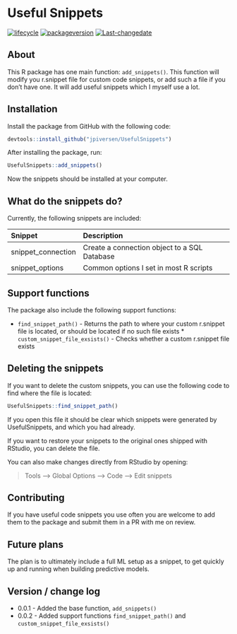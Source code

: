 
<!-- README.md is generated from README.Rmd. Please edit that file -->

# Useful Snippets

[![lifecycle](https://img.shields.io/badge/lifecycle-experimental-orange.svg)](https://www.tidyverse.org/lifecycle/#experimental)
[![packageversion](https://img.shields.io/badge/Package%20version-0.0.2-orange.svg?style=flat-square)](commits/master)
[![Last-changedate](https://img.shields.io/badge/last%20change-2020--08--29-yellowgreen.svg)](/commits/master)

## About

This R package has one main function: `add_snippets()`. This function
will modify you r.snippet file for custom code snippets, or add such a
file if you don’t have one. It will add useful snippets which I myself
use a lot.

## Installation

Install the package from GitHub with the following code:

``` r
devtools::install_github("jpiversen/UsefulSnippets")
```

After installing the package, run:

``` r
UsefulSnippets::add_snippets()
```

Now the snippets should be installed at your computer.

## What do the snippets do?

Currently, the following snippets are included:

| Snippet             | Description                                  |
| :------------------ | :------------------------------------------- |
| snippet\_connection | Create a connection object to a SQL Database |
| snippet\_options    | Common options I set in most R scripts       |

## Support functions

The package also include the following support functions:

  - `find_snippet_path()` - Returns the path to where your custom
    r.snippet file is located, or should be located if no such file
    exists \* `custom_snippet_file_exsists()` - Checks whether a custom
    r.snippet file exists

## Deleting the snippets

If you want to delete the custom snippets, you can use the following
code to find where the file is located:

``` r
UsefulSnippets::find_snippet_path()
```

If you open this file it should be clear which snippets were generated
by UsefulSnippets, and which you had already.

If you want to restore your snippets to the original ones shipped with
RStudio, you can delete the file.

You can also make changes directly from RStudio by opening:

> Tools –\> Global Options –\> Code –\> Edit snippets

## Contributing

If you have useful code snippets you use often you are welcome to add
them to the package and submit them in a PR with me on review.

## Future plans

The plan is to ultimately include a full ML setup as a snippet, to get
quickly up and running when building predictive models.

## Version / change log

  - 0.0.1 - Added the base function, `add_snippets()`
  - 0.0.2 - Added support functions `find_snippet_path()` and
    `custom_snippet_file_exsists()`
